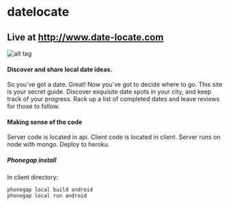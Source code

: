 datelocate
==========
## Live at http://www.date-locate.com ##

![alt tag](https://raw.github.com/create/datelocate/master/client/www/img/splash.jpg)

#### Discover and share local date ideas. ####
So you've got a date. Great! Now you've got to decide where to go. This site is your secret guide. Discover exquisite date spots in your city, and keep track of your progress. Rack up a list of completed dates and leave reviews for those to follow.

#### Making sense of the code #####
Server code is located in api. Client code is located in client. Server runs on node with mongo. Deploy to heroku.
##### Phonegap install #####
In client directory:
```
phonegap local build android
phonegap local run android
```